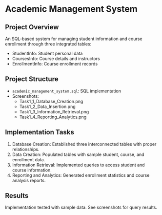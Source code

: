 # Academic Management System

## Project Overview
An SQL-based system for managing student information and course enrollment through three integrated tables:
- StudentInfo: Student personal data
- CoursesInfo: Course details and instructors
- EnrollmentInfo: Course enrollment records

## Project Structure
- `academic_management_system.sql`: SQL implementation
- Screenshots:
  - Task1_1_Database_Creation.png
  - Task1_2_Data_Insertion.png
  - Task1_3_Information_Retrieval.png
  - Task1_4_Reporting_Analytics.png

## Implementation Tasks
1. Database Creation: Established three interconnected tables with proper relationships.
2. Data Creation: Populated tables with sample student, course, and enrollment data.
3. Information Retrieval: Implemented queries to access student and course information.
4. Reporting and Analytics: Generated enrollment statistics and course analysis reports.

## Results
Implementation tested with sample data. See screenshots for query results.


